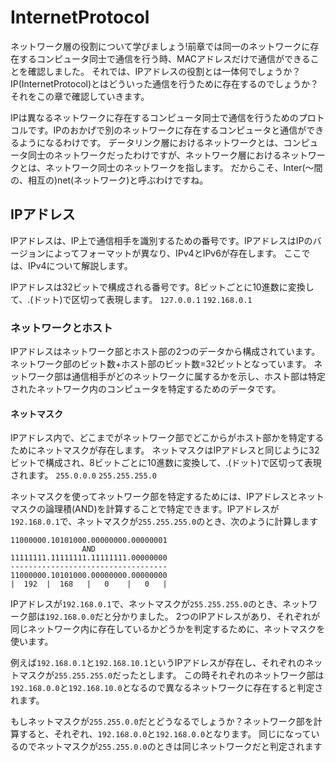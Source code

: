 # InternetProtocol
ネットワーク層の役割について学びましょう!前章では同一のネットワークに存在するコンピュータ同士で通信を行う時、MACアドレスだけで通信ができることを確認しました。
それでは、IPアドレスの役割とは一体何でしょうか？IP(InternetProtocol)とはどういった通信を行うために存在するのでしょうか？それをこの章で確認していきます。

IPは異なるネットワークに存在するコンピュータ同士で通信を行うためのプロトコルです。IPのおかげで別のネットワークに存在するコンピュータと通信ができるようになるわけです。
データリンク層におけるネットワークとは、コンピュータ同士のネットワークだったわけですが、ネットワーク層におけるネットワークとは、ネットワーク同士のネットワークを指します。
だからこそ、Inter(〜間の、相互の)net(ネットワーク)と呼ぶわけですね。

## IPアドレス
IPアドレスは、IP上で通信相手を識別するための番号です。IPアドレスはIPのバージョンによってフォーマットが異なり、IPv4とIPv6が存在します。
ここでは、IPv4について解説します。

IPアドレスは32ビットで構成される番号です。8ビットごとに10進数に変換して、.(ドット)で区切って表現します。
`127.0.0.1`
`192.168.0.1`

### ネットワークとホスト
IPアドレスはネットワーク部とホスト部の2つのデータから構成されています。ネットワーク部のビット数+ホスト部のビット数=32ビットとなっています。
ネットワーク部は通信相手がどのネットワークに属するかを示し、ホスト部は特定されたネットワーク内のコンピュータを特定するためのデータです。

#### ネットマスク
IPアドレス内で、どこまでがネットワーク部でどこからがホスト部かを特定するためにネットマスクが存在します。
ネットマスクはIPアドレスと同じように32ビットで構成され、8ビットごとに10進数に変換して、.(ドット)で区切って表現されます。
`255.0.0.0`
`255.255.255.0`

ネットマスクを使ってネットワーク部を特定するためには、IPアドレスとネットマスクの論理積(AND)を計算することで特定できます。IPアドレスが`192.168.0.1`で、ネットマスクが`255.255.255.0`のとき、次のように計算します
```
11000000.10101000.00000000.00000001
                AND
11111111.11111111.11111111.00000000
-----------------------------------
11000000.10101000.00000000.00000000
|  192  |  168   |   0    |   0   |
```
IPアドレスが`192.168.0.1`で、ネットマスクが`255.255.255.0`のとき、ネットワーク部は`192.168.0.0`だと分かりました。
2つのIPアドレスがあり、それぞれが同じネットワーク内に存在しているかどうかを判定するために、ネットマスクを使います。

例えば`192.168.0.1`と`192.168.10.1`というIPアドレスが存在し、それぞれのネットマスクが`255.255.255.0`だったとします。
この時それぞれのネットワーク部は`192.168.0.0`と`192.168.10.0`となるので異なるネットワークに存在すると判定されます。

もしネットマスクが`255.255.0.0`だとどうなるでしょうか？ネットワーク部を計算すると、それぞれ、`192.168.0.0`と`192.168.0.0`となります。
同じになっているのでネットマスクが`255.255.0.0`のときは同じネットワークだと判定されます

[//]: # (ネットマスクを用いた通信制御のハンズオンを書く)